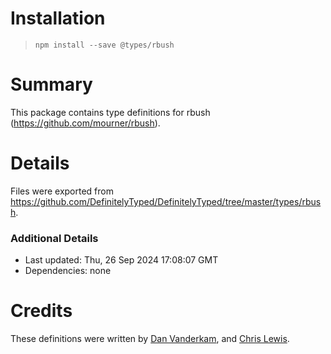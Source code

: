 # Installation
> `npm install --save @types/rbush`

# Summary
This package contains type definitions for rbush (https://github.com/mourner/rbush).

# Details
Files were exported from https://github.com/DefinitelyTyped/DefinitelyTyped/tree/master/types/rbush.

### Additional Details
 * Last updated: Thu, 26 Sep 2024 17:08:07 GMT
 * Dependencies: none

# Credits
These definitions were written by [Dan Vanderkam](https://github.com/danvk), and [Chris Lewis](https://github.com/cmslewis).
